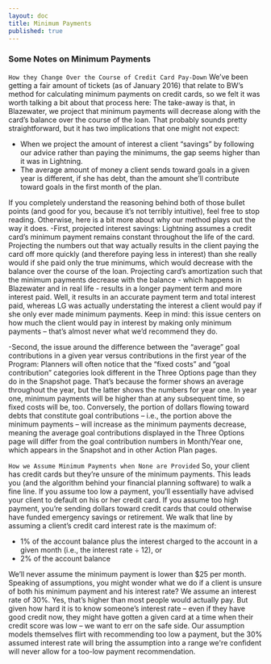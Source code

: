 ```yaml
---
layout: doc
title: Minimum Payments
published: true
---
```

### Some Notes on Minimum Payments

`How they Change Over the Course of Credit Card Pay-Down`
We’ve been getting a fair amount of tickets (as of January 2016) that relate to BW’s method for calculating minimum payments on credit cards, so we felt it was worth talking a bit about that process here:
The take-away is that, in Blazewater, we project that minimum payments will decrease along with the card’s balance over the course of the loan. That probably sounds pretty straightforward, but it has two implications that one might not expect:
- When we project the amount of interest a client “savings” by following our advice rather than paying the minimums, the gap seems higher than it was in Lightning.
- The average amount of money a client sends toward goals in a given year is different, if she has debt, than the amount she’ll contribute toward goals in the first month of the plan.

If you completely understand the reasoning behind both of those bullet points (and good for you, because it’s not terribly intuitive), feel free to stop reading. Otherwise, here is a bit more about why our method plays out the way it does.
-First, projected interest savings:
Lightning assumes a credit card’s minimum payment remains constant throughout the life of the card. Projecting the numbers out that way actually results in the client paying the card off more quickly (and therefore paying less in interest) than she really would if she paid only the true minimums, which would decrease with the balance over the course of the loan.
Projecting card’s amortization such that the minimum payments decrease with the balance - which happens in Blazewater and in real life - results in a longer payment term and more interest paid. Well, it results in an accurate payment term and total interest paid, whereas LG was actually understating the interest a client would pay if she only ever made minimum payments.
Keep in mind: this issue centers on how much the client would pay in interest by making only minimum payments – that’s almost never what we’d recommend they do. 

-Second, the issue around the difference between the “average” goal contributions in a given year versus contributions in the first year of the Program:
Planners will often notice that the “fixed costs” and “goal contribution” categories look different in the Three Options page than they do in the Snapshot page. That’s because the former shows an average throughout the year, but the latter shows the numbers for year one.
In year one, minimum payments will be higher than at any subsequent time, so fixed costs will be, too. Conversely, the portion of dollars flowing toward debts that constitute goal contributions – i.e., the portion above the minimum payments – will increase as the minimum payments decrease, meaning the average goal contributions displayed in the Three Options page will differ from the goal contribution numbers in Month/Year one, which appears in the Snapshot and in other Action Plan pages.

`How we Assume Minimum Payments when None are Provided`
So, your client has credit cards but they’re unsure of the minimum payments.
This leads you (and the algorithm behind your financial planning software) to walk a fine line. If you assume too low a payment, you’ll essentially have advised your client to default on his or her credit card. If you assume too high payment, you’re sending dollars toward credit cards that could otherwise have funded emergency savings or retirement.
We walk that line by assuming a client’s credit card interest rate is the maximum of:
- 1% of the account balance plus the interest charged to the account in a given month (i.e., the interest rate ÷ 12), or
- 2% of the account balance

We’ll never assume the minimum payment is lower than $25 per month.
Speaking of assumptions, you might wonder what we do if a client is unsure of both his minimum payment and his interest rate? We assume an interest rate of 30%.
Yes, that’s higher than most people would actually pay. But given how hard it is to know someone’s interest rate – even if they have good credit now, they might have gotten a given card at a time when their credit score was low – we want to err on the safe side. Our assumption models themselves flirt with recommending too low a payment, but the 30% assumed interest rate will bring the assumption into a range we're confident will never allow for a too-low payment recommendation.
